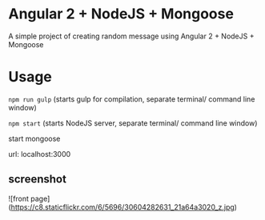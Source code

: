 # Angular 2 + NodeJS + Mongoose
A simple project of creating random message using Angular 2 + NodeJS + Mongoose

# Usage

`npm run gulp` (starts gulp for compilation, separate terminal/ command line window)

`npm start` (starts NodeJS server, separate terminal/ command line window)

start mongoose 

url: localhost:3000

## screenshot 
![front page] (https://c8.staticflickr.com/6/5696/30604282631_21a64a3020_z.jpg)
